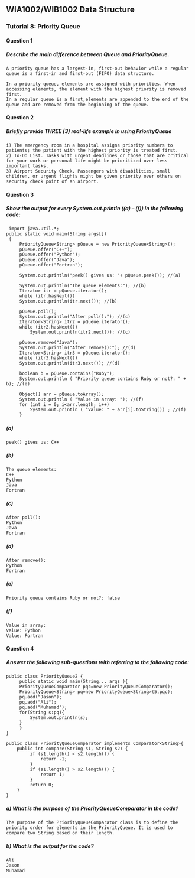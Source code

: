 ## WIA1002/WIB1002 Data Structure
### Tutorial 8:  Priority Queue

#### Question 1
##### Describe the main difference between Queue and PriorityQueue.
```plaintext
A priority queue has a largest-in, first-out behavior while a regular queue is a first-in and first-out (FIFO) data structure.

In a priority queue, elements are assigned with priorities. When accessing elements, the element with the highest priority is removed first.
In a regular queue is a first,elements are appended to the end of the queue and are removed from the beginning of the queue. 
```

#### Question 2
##### Briefly provide THREE (3) real-life example in using PriorityQueue
```plaintext
i) The emergency room in a hospital assigns priority numbers to patients; the patient with the highest priority is treated first.
2) To-Do List. Tasks with urgent deadlines or those that are critical for your work or personal life might be prioritized over less important tasks.
3) Airport Security Check. Passengers with disabilities, small children, or urgent flights might be given priority over others on security check point of an airport. 
```


#### Question 3
##### Show the output for every System.out.println ((a) – (f)) in the following code:
```plaintext
 import java.util.*;
public static void main(String args[])
 {
     PriorityQueue<String> pQueue = new PriorityQueue<String>();
     pQueue.offer("C++");
     pQueue.offer("Python");
     pQueue.offer("Java");
     pQueue.offer("Fortran");

     System.out.println("peek() gives us: "+ pQueue.peek()); //(a)

     System.out.println("The queue elements:"); //(b)
     Iterator itr = pQueue.iterator();
     while (itr.hasNext())
     System.out.println(itr.next()); //(b)

     pQueue.poll();
     System.out.println("After poll():"); //(c)
     Iterator<String> itr2 = pQueue.iterator();
     while (itr2.hasNext())
         System.out.println(itr2.next()); //(c)

     pQueue.remove("Java");
     System.out.println("After remove():"); //(d)
     Iterator<String> itr3 = pQueue.iterator();
     while (itr3.hasNext())
     System.out.println(itr3.next()); //(d)

     boolean b = pQueue.contains("Ruby");
     System.out.println ( "Priority queue contains Ruby or not?: " + b); //(e)

     Object[] arr = pQueue.toArray();
     System.out.println ( "Value in array: "); //(f)
     for (int i = 0; i<arr.length; i++)
         System.out.println ( "Value: " + arr[i].toString()) ; //(f)
     }
```

##### (a) 
```plaintext
peek() gives us: C++
```
##### (b) 
```plaintext
The queue elements:
C++
Python
Java
Fortran
```

##### (c)
```plaintext
After poll():
Python
Java
Fortran
```

##### (d)
```plaintext
After remove():
Python
Fortran
```

##### (e)
```plaintext
Priority queue contains Ruby or not?: false
```

##### (f)
```plaintext
Value in array:
Value: Python
Value: Fortran
```

#### Question 4
##### Answer the following sub-questions with referring to the following code:
```plaintext
public class PriorityQueue2 {
     public static void main(String... args ){
     PriorityQueueComparator pqc=new PriorityQueueComparator();
     PriorityQueue<String> pq=new PriorityQueue<String>(5,pqc);
     pq.add("Jason");
     pq.add("Ali");
     pq.add("Muhamad");
     for(String s:pq){
         System.out.println(s);
     }
     }
}

public class PriorityQueueComparator implements Comparator<String>{
    public int compare(String s1, String s2) {
         if (s1.length() < s2.length()) {
             return -1;
         }
         if (s1.length() > s2.length()) {
             return 1;
         }
         return 0;
    }
}
```

##### a) What is the purpose of the PriorityQueueComparator in the code?
```plaintext
The purpose of the PriorityQueueComparator class is to define the priority order for elements in the PriorityQueue. It is used to compare two String based on their length.
```

##### b) What is the output for the code?
```plaintext
Ali
Jason
Muhamad
```
